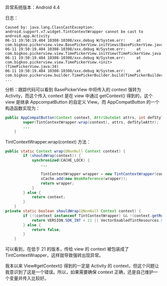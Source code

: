 异常系统版本：Android 4.4

日志：

```shell
Caused by: java.lang.ClassCastException: android.support.v7.widget.TintContextWrapper cannot be cast to android.app.Activity
06-11 19:50:19.404 10308-10308/xxx.debug W/System.err:     at com.bigkoo.pickerview.view.BasePickerView.initViews(BasePickerView.java:84)
06-11 19:50:19.404 10308-10308/xxx.debug W/System.err:     at com.bigkoo.pickerview.view.TimePickerView.initView(TimePickerView.java:39)
06-11 19:50:19.404 10308-10308/xxx.debug W/System.err:     at com.bigkoo.pickerview.view.TimePickerView.<init>(TimePickerView.java:34)
06-11 19:50:19.404 10308-10308/xxx.debug W/System.err:     at com.bigkoo.pickerview.builder.TimePickerBuilder.build(TimePickerBuilder.java:292)
...
```

分析：跟踪代码可以看到 BasePickerView 中将传入的 context 强转为 Activity，而这个传入 context 是在 view 中通过 getContext() 得到的，这个 view 是继承 AppcompatButton 的自定义 View。而 AppCompatButton 的一个构造函数实现为：

```java
public AppCompatButton(Context context, AttributeSet attrs, int defStyleAttr) {
        super(TintContextWrapper.wrap(context), attrs, defStyleAttr);
        ...
    }
```

TintContextWrapper.wrap(context) 方法：

```java
public static Context wrap(@NonNull Context context) {
        if (shouldWrap(context)) {
            synchronized(CACHE_LOCK) {
                ...

                TintContextWrapper wrapper = new TintContextWrapper(context);
                sCache.add(new WeakReference(wrapper));
                return wrapper;
            }
        } else {
            return context;
        }
    }
private static boolean shouldWrap(@NonNull Context context) {
        if (!(context instanceof TintContextWrapper) && !(context.getResources() instanceof TintResources) && !(context.getResources() instanceof VectorEnabledTintResources)) {
            return VERSION.SDK_INT < 21 || VectorEnabledTintResources.shouldBeUsed();
        } else {
            return false;
        }
    }
```

可以看到，在低于 21 的版本，传给 view 的 context 被包装成了 TintContextWrapper，这样就导致强转出现异常。



我本以来 View#getContext() 得到的一定是 Activity 的 context，但这个问题让我意识到了这是一个错误。所以，如果需要确保 context 正确，还是自己维护一个变量并传入比较好。